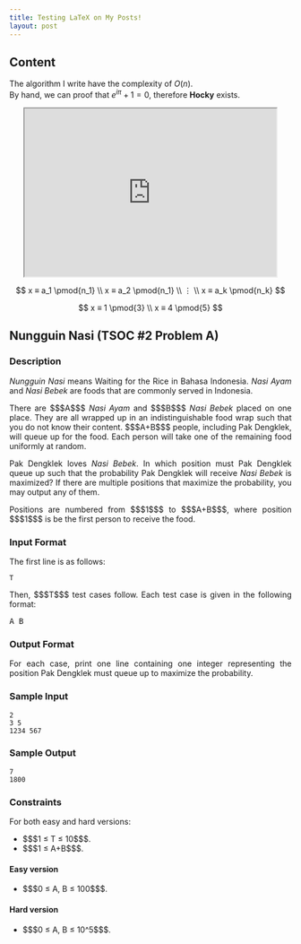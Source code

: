 ```yaml
---
title: Testing LaTeX on My Posts!
layout: post
---
```


## Content

The algorithm I write have the complexity of $O(n)$.  
By hand, we can proof that $e^{i\pi}+1 = 0$, therefore **Hocky** exists.

<p style="text-align: center;"><iframe height="300" scrollable="no" src="https://editor.p5js.org/hocky/embed/URWS0ZLv" width="450"></iframe></p>

$$
x ≡ a_1 \pmod{n_1} \\
x ≡ a_2 \pmod{n_1} \\
⋮  \\
x ≡ a_k \pmod{n_k}
$$


$$
  x ≡ 1 \pmod{3} \\
  x ≡ 4 \pmod{5}
$$

## Nungguin Nasi (TSOC #2 Problem A)

<h3 id="description" style="text-align: justify;">Description</h3>

<p style="text-align: justify;"><em>Nungguin Nasi</em> means Waiting for the Rice in Bahasa Indonesia.<em> Nasi Ayam</em> and <em>Nasi Bebek</em> are foods that are commonly served in Indonesia.</p>

<p style="text-align: justify;">There are $$$A$$$ <em>Nasi Ayam</em> and $$$B$$$ <em>Nasi Bebek</em> placed on one place. They are all wrapped up in an indistinguishable food wrap such that you do not know their content. $$$A+B$$$ people, including Pak Dengklek, will queue up for the food. Each person will take one of the remaining food uniformly at random.</p>

<p style="text-align: justify;">Pak Dengklek loves <em>Nasi Bebek</em>. In which position must Pak Dengklek queue up such that the probability Pak Dengklek will receive <em>Nasi Bebek</em> is maximized? If there are multiple positions that maximize the probability, you may output any of them.</p>

<p style="text-align: justify;">Positions are numbered from $$$1$$$ to $$$A+B$$$, where position $$$1$$$ is be the first person to receive the food.</p>

<h3 id="input-format" style="text-align: justify;">Input Format</h3>

<p style="text-align: justify;">The first line is as follows:</p>

<pre style="text-align: justify;">
<code><span class="hljs-attribute">T</span>
</code></pre>

<p style="text-align: justify;">Then, $$$T$$$ test cases follow. Each test case is given in the following format:</p>

<pre style="text-align: justify;">
A B
</pre>

<h3 id="output-format" style="text-align: justify;">Output Format</h3>

<p style="text-align: justify;">For each case, print one line containing one integer representing the position Pak Dengklek must queue up to maximize the probability.</p>

<h3 id="sample-input" style="text-align: justify;">Sample Input</h3>

<pre style="text-align: justify;">
<code><span class="hljs-number">2</span>
<span class="hljs-symbol">3 </span><span class="hljs-number">5</span>
<span class="hljs-symbol">1234 </span><span class="hljs-number">567</span>
</code></pre>

<h3 id="sample-output" style="text-align: justify;">Sample Output</h3>

<pre style="text-align: justify;">
<code><span class="hljs-number">7</span>
<span class="hljs-number">1800</span>
</code></pre>

<h3 id="constraints" style="text-align: justify;">Constraints</h3>

<p style="text-align: justify;">For both easy and hard versions:</p>

<ul>
	<li style="text-align: justify;">$$$1 &le; T &le; 10$$$.</li>
	<li style="text-align: justify;">$$$1 &le; A+B$$$.</li>
</ul>

<h4 id="easy-version" style="text-align: justify;">Easy version</h4>

<ul>
	<li style="text-align: justify;">$$$0 &le; A, B &le; 100$$$.</li>
</ul>

<h4 id="hard-version" style="text-align: justify;">Hard version</h4>

<ul>
	<li style="text-align: justify;">$$$0 &le; A, B &le; 10^5$$$.</li>
</ul>
